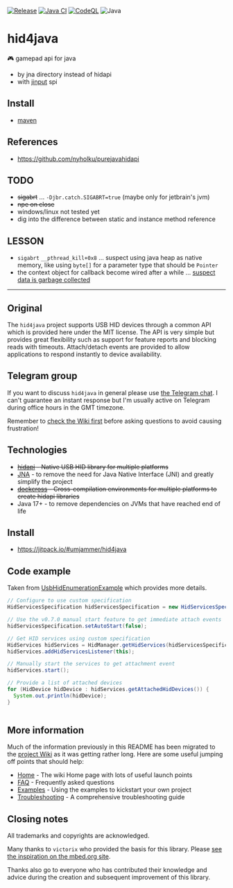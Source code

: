 [![Release](https://jitpack.io/v/umjammer/hid4java.svg)](https://jitpack.io/#umjammer/hid4java)
[![Java CI](https://github.com/umjammer/hid4java/actions/workflows/maven.yml/badge.svg)](https://github.com/umjammer/hid4java/actions/workflows/maven.yml)
[![CodeQL](https://github.com/umjammer/hid4java/actions/workflows/codeql-analysis.yml/badge.svg)](https://github.com/umjammer/hid4java/actions/workflows/codeql-analysis.yml)
![Java](https://img.shields.io/badge/Java-17-b07219)

# hid4java

🎮 gamepad api for java

 - by jna directory instead of hidapi
 - with [jinput](https://github.com/umjammer/jinput) spi

## Install

 * [maven](https://jitpack.io/#umjammer/hid4java)

## References

 * https://github.com/nyholku/purejavahidapi

## TODO

 * ~~sigabrt~~ ... `-Djbr.catch.SIGABRT=true` (maybe only for jetbrain's jvm)
 * ~~npe on close~~
 * windows/linux not tested yet
 * dig into the difference between static and instance method reference

## LESSON

 * `sigabrt` `__pthread_kill+0x8` ... suspect using java heap as native memory, like using `byte[]` for a parameter type that should be `Pointer`
 * the context object for callback become wired after a while ... [suspect data is garbage collected](https://github.com/umjammer/hid4java/issues/1#issuecomment-1783940125)

---

## Original

The `hid4java` project supports USB HID devices through a common API which is provided here under the MIT license. The API is very simple but provides great flexibility such as support for feature reports and blocking reads with timeouts. Attach/detach events are provided to allow applications to respond instantly to device availability.

## Telegram group

If you want to discuss `hid4java` in general please use [the Telegram chat](https://t.me/joinchat/CtU4ZBltWCAFBAjwM5KLLw). I can't guarantee
an instant response but I'm usually active on Telegram during office hours in the GMT timezone.

Remember to [check the Wiki first](https://github.com/gary-rowe/hid4java/wiki/Home) before asking questions to avoid causing frustration!

## Technologies

* ~~[hidapi](https://github.com/libusb/hidapi) - Native USB HID library for multiple platforms~~
* [JNA](https://github.com/twall/jna) - to remove the need for Java Native Interface (JNI) and greatly simplify the project
* ~~[dockcross](https://github.com/dockcross/dockcross) - Cross-compilation environments for multiple platforms to create hidapi libraries~~
* Java 17+ - to remove dependencies on JVMs that have reached end of life

## Install

* https://jitpack.io/#umjammer/hid4java

## Code example

Taken from [UsbHidEnumerationExample](https://github.com/gary-rowe/hid4java/blob/develop/src/test/java/org/hid4java/examples/UsbHidEnumerationExample.java) which
provides more details. 

```java
// Configure to use custom specification
HidServicesSpecification hidServicesSpecification = new HidServicesSpecification();

// Use the v0.7.0 manual start feature to get immediate attach events
hidServicesSpecification.setAutoStart(false);

// Get HID services using custom specification
HidServices hidServices = HidManager.getHidServices(hidServicesSpecification);
hidServices.addHidServicesListener(this);

// Manually start the services to get attachment event
hidServices.start();

// Provide a list of attached devices
for (HidDevice hidDevice : hidServices.getAttachedHidDevices()) {
  System.out.println(hidDevice);
}
    
```

## More information

Much of the information previously in this README has been migrated to the [project Wiki](https://github.com/gary-rowe/hid4java/wiki/Home) as it was getting rather long. Here are some useful jumping off points that should help:

* [Home](https://github.com/gary-rowe/hid4java/wiki/Home) - The wiki Home page with lots of useful launch points
* [FAQ](https://github.com/gary-rowe/hid4java/wiki/FAQ) - Frequently asked questions
* [Examples](https://github.com/gary-rowe/hid4java/wiki/Examples) - Using the examples to kickstart your own project
* [Troubleshooting](https://github.com/gary-rowe/hid4java/wiki/Troubleshooting) - A comprehensive troubleshooting guide

## Closing notes

All trademarks and copyrights are acknowledged.

Many thanks to `victorix` who provided the basis for this library. Please [see the inspiration on the mbed.org site](http://developer.mbed.org/cookbook/USBHID-bindings-).

Thanks also go to everyone who has contributed their knowledge and advice during the creation and subsequent improvement of this library.

